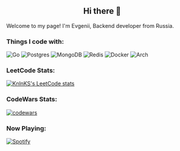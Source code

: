 <h2 align="center">Hi there 👋</h2> 

<p>Welcome to my page! I'm Evgenii, Backend developer from Russia.</p>

<h3>Things I code with:</h3>
 
![Go](https://img.shields.io/badge/go-%2300ADD8.svg?style=for-the-badge&logo=go&logoColor=white)
![Postgres](https://img.shields.io/badge/postgres-%23316192.svg?style=for-the-badge&logo=postgresql&logoColor=white)
![MongoDB](https://img.shields.io/badge/MongoDB-%234ea94b.svg?style=for-the-badge&logo=mongodb&logoColor=white)
![Redis](https://img.shields.io/badge/redis-%23DD0031.svg?style=for-the-badge&logo=redis&logoColor=white)
![Docker](https://img.shields.io/badge/docker-%230db7ed.svg?style=for-the-badge&logo=docker&logoColor=white)
![Arch](https://img.shields.io/badge/Arch%20Linux-1793D1?logo=arch-linux&logoColor=fff&style=for-the-badge)

<h3>LeetCode Stats:</h3>

[![KnlnKS's LeetCode stats](https://leetcode-stats-six.vercel.app/api?username=geniomdev&theme=dark)](https://leetcode.com/geniomdev/)

<h3>CodeWars Stats:</h3>

[![codewars](https://www.codewars.com/users/geniomdev/badges/large)](https://www.codewars.com/users/geniomdev)   

<h3>Now Playing:</h3>

[![Spotify](https://novatorem.bgstatic.vercel.app/api/spotify)](https://open.spotify.com/artist/6hyCmqlpgEhkMKKr65sFgI)
